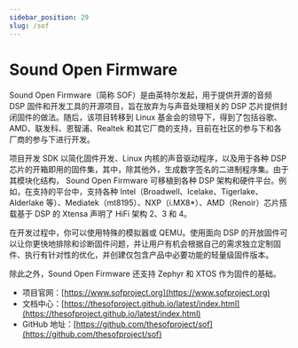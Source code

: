 ```yaml
---
sidebar_position: 29
slug: /sof
---
```


# Sound Open Firmware

Sound Open Firmware（简称 SOF）是由英特尔发起，用于提供开源的音频 DSP 固件和开发工具的开源项目，旨在放弃为与声音处理相关的 DSP 芯片提供封闭固件的做法。随后，该项目转移到 Linux 基金会的领导下，得到了包括谷歌、AMD、联发科、恩智浦、Realtek 和其它厂商的支持，目前在社区的参与下和各厂商的参与下进行开发。

项目开发 SDK 以简化固件开发、Linux 内核的声音驱动程序，以及用于各种 DSP 芯片的开箱即用的固件集，其中，除其他外，生成数字签名的二进制程序集。由于其模块化结构， Sound Open Firmware 可移植到各种 DSP 架构和硬件平台。例如，在支持的平台中，支持各种 Intel（Broadwell、Icelake、Tigerlake、Alderlake 等）、Mediatek（mt8195）、NXP（i.MX8*）、AMD（Renoir）芯片搭载基于 DSP 的 Xtensa 声明了 HiFi 架构 2、3 和 4。

在开发过程中，你可以使用特殊的模拟器或 QEMU。使用面向 DSP 的开放固件可以让你更快地排除和诊断固件问题，并让用户有机会根据自己的需求独立定制固件、执行有针对性的优化，并创建仅包含产品中必要功能的轻量级固件版本。

除此之外，Sound Open Firmware 还支持 Zephyr 和 XTOS 作为固件的基础。

- 项目官网：[https://www.sofproject.org](https://www.sofproject.org)
- 文档中心：[https://thesofproject.github.io/latest/index.html](https://thesofproject.github.io/latest/index.html)
- GitHub 地址：[https://github.com/thesofproject/sof](https://github.com/thesofproject/sof)

